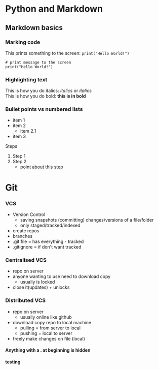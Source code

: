 # Python and Markdown

## Markdown basics

### Marking code 

This prints something to the screen: `print("Hello World!")`

```
# print message to the screen
print("Hello World!")
```

### Highlighting text 

This is how you do italics: _italics_ or *italics* <br>
This is how you do bold: **this is in bold**

### Bullet points vs numbered lists

* item 1 
* item 2
  * item 2.1
* item 3

Steps
1. Step 1
2. Step 2
    * point about this step

# Git

### VCS

- Version Control
  - saving snapshots (committing) changes/versions of a file/folder
  - only staged/tracked/indexed
- create repos
- branches
- .git file = has everything - tracked
- .gitignore = if don't want tracked

### Centralised VCS

- repo on server
- anyone wanting to use need to download copy
  - usually is locked
- close it(updates) + unlocks

### Distributed VCS

- repo on server
  - usually online like github
- download copy repo to local machine
  - pulling = from server to local
  - pushing = local to server
- freely make changes on file (local)

#### Anything with a . at beginning is hidden

#### testing 